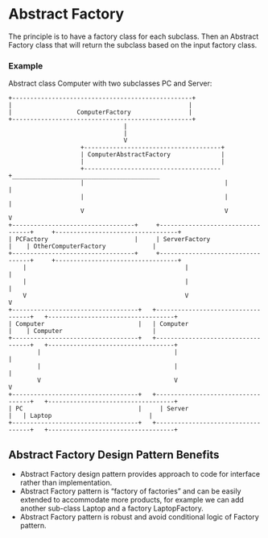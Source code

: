 # Abstract Factory

The principle is to have a factory class for each subclass. Then an Abstract Factory class that will return the subclass based on the input factory class.
### Example
Abstract class Computer with two subclasses PC and Server:

    +--------------------------------------------------+
    |                                                 |
    |                  ComputerFactory                |
    +--------------------------------------------------+
                                    |                                               
                                    |                                               
                                    V                                               
                        +--------------------------------------+          
                        | ComputerAbstractFactory              |            
                        |                                      |             
                        +--------------------------------------+_________________________________________
                        |                                       |                                       |
                        |                                       |                                       |
                        V                                       V                                       V
    +----------------------------------+     +----------------------------------+     +----------------------------------+
    | PCFactory                        |     | ServerFactory                     |    | OtherComputerFactory             |
    +----------------------------------+     +----------------------------------+     +----------------------------------+
        |                                            |                                     |
        |                                            |                                     |
        V                                            V                                     V
    +-----------------------------------+   +-----------------------------------+   +-----------------------------------+
    | Computer                          |   | Computer                          |    | Computer                         |
    +-----------------------------------+   +-----------------------------------+   +-----------------------------------+
            |                                     |                                     |
            |                                     |                                     |
            V                                     V                                     V
    +-----------------------------------+   +-----------------------------------+   +-----------------------------------+
    | PC                                |     | Server                          |   | Laptop                           |
    +-----------------------------------+   +-----------------------------------+   +-----------------------------------+


## Abstract Factory Design Pattern Benefits
- Abstract Factory design pattern provides approach to code for interface rather than implementation.
- Abstract Factory pattern is “factory of factories” and can be easily extended to accommodate more products, for example we can add another sub-class Laptop and a factory LaptopFactory.
- Abstract Factory pattern is robust and avoid conditional logic of Factory pattern.